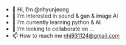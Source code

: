 - 👋 Hi, I’m @nhyunjeong
- 👀 I’m interested in sound & gan & image AI 
- 🌱 I’m currently learning python & AI 
- 💞️ I’m looking to collaborate on ...
- 📫 How to reach me nhj931124@gmail.com 

<!---
nhyunjeong/nhyunjeong is a ✨ special ✨ repository because its `README.md` (this file) appears on your GitHub profile.
You can click the Preview link to take a look at your changes.
--->
